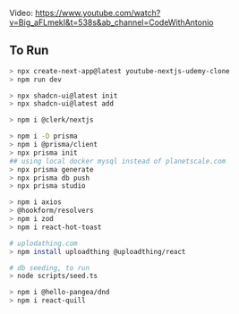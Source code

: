 Video: https://www.youtube.com/watch?v=Big_aFLmekI&t=538s&ab_channel=CodeWithAntonio

## To Run

```bash
> npx create-next-app@latest youtube-nextjs-udemy-clone
> npm run dev

> npx shadcn-ui@latest init
> npx shadcn-ui@latest add

> npm i @clerk/nextjs

> npm i -D prisma
> npm i @prisma/client
> npx prisma init
## using local docker mysql instead of planetscale.com
> npx prisma generate
> npx prisma db push
> npx prisma studio

> npm i axios
> @hookform/resolvers
> npm i zod
> npm i react-hot-toast

# uplodathing.com
> npm install uploadthing @uploadthing/react

# db seeding, to run
> node scripts/seed.ts

> npm i @hello-pangea/dnd
> npm i react-quill
```